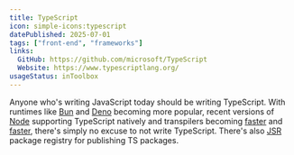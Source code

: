 ```yaml
---
title: TypeScript
icon: simple-icons:typescript
datePublished: 2025-07-01
tags: ["front-end", "frameworks"]
links:
  GitHub: https://github.com/microsoft/TypeScript
  Website: https://www.typescriptlang.org/
usageStatus: inToolbox
---
```


Anyone who's writing JavaScript today should be writing TypeScript. With
runtimes like [Bun](https://bun.sh/) and [Deno](https://deno.com/) becoming more
popular, recent versions of
[Node](https://nodejs.org/en/learn/typescript/run-natively) supporting
TypeScript natively and transpilers becoming
[faster](https://esbuild.github.io/) and
[faster](https://devblogs.microsoft.com/typescript/typescript-native-port/),
there's simply no excuse to not write TypeScript. There's also
[JSR](https://jsr.io/) package registry for publishing TS packages.

